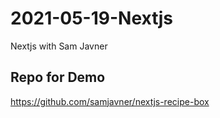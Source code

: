 # 2021-05-19-Nextjs
Nextjs with Sam Javner

## Repo for Demo
https://github.com/samjavner/nextjs-recipe-box
